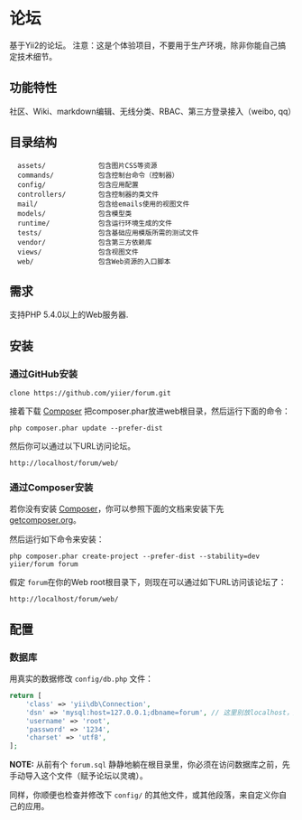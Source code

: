 论坛
=====

基于Yii2的论坛。
注意：这是个体验项目，不要用于生产环境，除非你能自己搞定技术细节。


## 功能特性

社区、Wiki、markdown编辑、无线分类、RBAC、第三方登录接入（weibo, qq）


目录结构
-------------------

      assets/             包含图片CSS等资源
      commands/           包含控制台命令（控制器）
      config/             包含应用配置
      controllers/        包含控制器的类文件
      mail/               包含给emails使用的视图文件
      models/             包含模型类
      runtime/            包含运行环境生成的文件
      tests/              包含基础应用模版所需的测试文件
      vendor/             包含第三方依赖库
      views/              包含视图文件
      web/                包含Web资源的入口脚本



需求
------------

支持PHP 5.4.0以上的Web服务器.


安装
------------

### 通过GitHub安装

~~~
clone https://github.com/yiier/forum.git
~~~

接着下载 [Composer](https://getcomposer.org/composer.phar)
把composer.phar放进web根目录，然后运行下面的命令：

~~~
php composer.phar update --prefer-dist
~~~

然后你可以通过以下URL访问论坛。

~~~
http://localhost/forum/web/
~~~

### 通过Composer安装

若你没有安装 [Composer](http://getcomposer.org/)，你可以参照下面的文档来安装下先 [getcomposer.org](http://getcomposer.org/doc/00-intro.md#installation-nix)。

然后运行如下命令来安装：

~~~
php composer.phar create-project --prefer-dist --stability=dev yiier/forum forum
~~~

假定 `forum`在你的Web root根目录下，则现在可以通过如下URL访问该论坛了：

~~~
http://localhost/forum/web/
~~~


配置
-------------

### 数据库

用真实的数据修改 `config/db.php` 文件：

```php
return [
	'class' => 'yii\db\Connection',
	'dsn' => 'mysql:host=127.0.0.1;dbname=forum', // 这里别放localhost，连接到Mysql时对IPv4/IPv6的检测非常慢
	'username' => 'root',
	'password' => '1234',
	'charset' => 'utf8',
];
```

**NOTE:** 从前有个 `forum.sql` 静静地躺在根目录里，你必须在访问数据库之前，先手动导入这个文件（赋予论坛以灵魂）。

同样，你顺便也检查并修改下 `config/` 的其他文件，或其他段落，来自定义你自己的应用。
